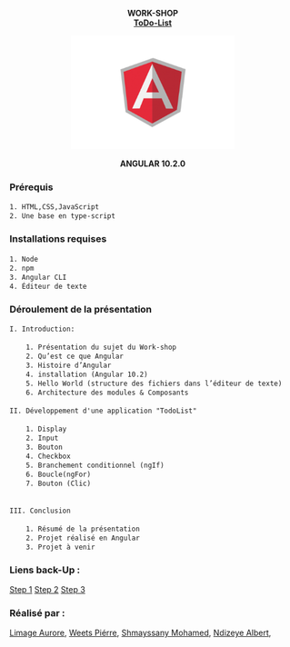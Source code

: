 **<div align="center"> WORK-SHOP <br> [ToDo-List]()</div>** 
<div align="center">
<img src="./src/assets/img/angular.png" height=200> </div>

**<div align="center"> ANGULAR 10.2.0 </div>**

### Prérequis

    1. HTML,CSS,JavaScript
    2. Une base en type-script

### Installations requises 

    1. Node
    2. npm
    3. Angular CLI
    4. Éditeur de texte

### Déroulement de la présentation
       
    I. Introduction:

        1. Présentation du sujet du Work-shop
        2. Qu’est ce que Angular  
        3. Histoire d’Angular
        4. installation (Angular 10.2)
        5. Hello World (structure des fichiers dans l’éditeur de texte)
        6. Architecture des modules & Composants

    II. Développement d'une application "TodoList"

        1. Display
        2. Input
        3. Bouton 
        4. Checkbox
        5. Branchement conditionnel (ngIf)
        6. Boucle(ngFor)
        7. Bouton (Clic)
           
       
    III. Conclusion

        1. Résumé de la présentation 
        2. Projet réalisé en Angular 
        3. Projet à venir
### Liens back-Up : 
[Step 1]()
[Step 2]()
[Step 3]()
### Réalisé par : 
[Limage Aurore](),
[Weets Piérre](), 
[Shmayssany Mohamed](),
[Ndizeye Albert](),

